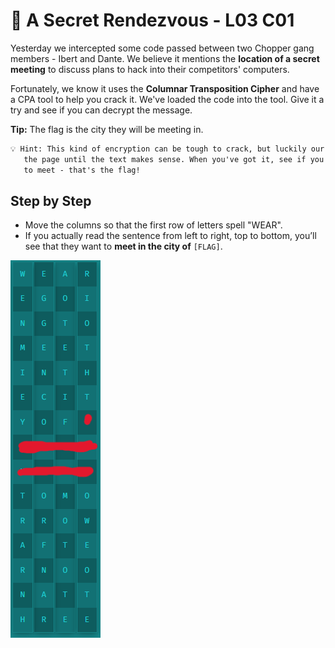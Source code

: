 # 🌃 A Secret Rendezvous - L03 C01

Yesterday we intercepted some code passed between two Chopper gang members - Ibert and Dante. We believe it mentions the **location of a secret meeting** to discuss plans to hack into their competitors' computers.

Fortunately, we know it uses the **Columnar Transposition Cipher** and have a CPA tool to help you crack it. We've loaded the code into the tool. Give it a try and see if you can decrypt the message.

**Tip:** The flag is the city they will be meeting in.

```txt
💡 Hint: This kind of encryption can be tough to crack, but luckily our tool makes it simple. Try dragging the columns around
   the page until the text makes sense. When you've got it, see if you can find a mention of the city where they're planning
   to meet - that's the flag!
```

## Step by Step

- Move the columns so that the first row of letters spell "WEAR".
- If you actually read the sentence from left to right, top to bottom, you’ll see that they want to **meet in the city of** `[FLAG]`.

![photo of the correct column layout](/assets/asecretrendezvous1.png)
